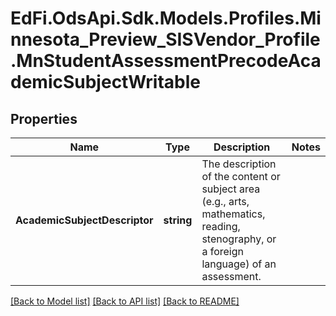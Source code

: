 # EdFi.OdsApi.Sdk.Models.Profiles.Minnesota_Preview_SISVendor_Profile.MnStudentAssessmentPrecodeAcademicSubjectWritable
## Properties

Name | Type | Description | Notes
------------ | ------------- | ------------- | -------------
**AcademicSubjectDescriptor** | **string** | The description of the content or subject area (e.g., arts, mathematics, reading, stenography, or a foreign language) of an assessment. | 

[[Back to Model list]](../README.md#documentation-for-models) [[Back to API list]](../README.md#documentation-for-api-endpoints) [[Back to README]](../README.md)

